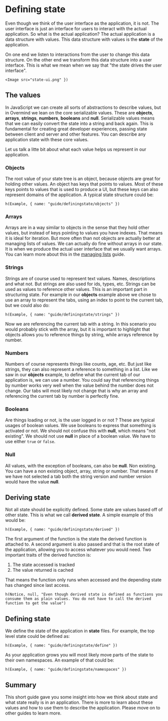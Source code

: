# Defining state

Even though we think of the user interface as the application, it is not. The user interface is just an interface for users to interact with the actual application. So what is the actual application? The actual application is a data structure with values. This data structure with values is the **state** of the application.

On one end we listen to interactions from the user to change this data structure. On the other end we transform this data structure into a user interface. This is what we mean when we say that "the state drives the user interface".

```marksy
<Image src="state-ui.png" })
```

## The values

In JavaScript we can create all sorts of abstractions to describe values, but in Overmind we lean on the core serializable values. These are **objects**, **arrays**, **strings**, **numbers**, **booleans** and **null**. Serializable values means that we can easily convert the state into a string and back again. This is fundamental for creating great developer experiences, passing state between client and server and other features. You can describe any application state with these core values.

Let us talk a litte bit about what each value helps us represent in our application.

### Objects

The root value of your state tree is an object, because objects are great for holding other values. An object has keys that points to values. Most of these keys points to values that is used to produce a UI, but these keys can also represent domains of the application. A typical state structure could be:

```marksy
h(Example, { name: "guide/definingstate/objects" })
```

### Arrays

Arrays are in a way similar to objects in the sense that they hold other values, but instead of keys pointing to values you have indexes. That means it is ideal for iteration. But more often than not objects are actually better at managing lists of values. We can actually do fine without arrays in our state. It is when we produce the actual user interface that we usually want arrays. You can learn more about this in the [managing lists]() guide.

### Strings

Strings are of course used to represent text values. Names, descriptions and what not. But strings are also used for ids, types, etc. Strings can be used as values to reference other values. This is an important part in structuring state. For example in our **objects** example above we chose to use an array to represent the tabs, using an index to point to the current tab, but we could also do:

```marksy
h(Example, { name: "guide/definingstate/strings" })
```

Now we are referencing the current tab with a string. In this scenario you would probably stick with the array, but it is important to highlight that objects allows you to reference things by string, while arrays reference by number.

### Numbers

Numbers of course represents things like counts, age, etc. But just like strings, they can also represent a reference to something in a list. Like we saw in our **objects** example, to define what the current tab of our application is, we can use a number. You could say that referencing things by number works very well when the value behind the number does not change. Our tabs will most likely not change that is why an array and referencing the current tab by number is perfectly fine.

### Booleans

Are things loading or not, is the user logged in or not ? These are typical usages of boolean values. We use booleans to express that something is activated or not. We should not confuse this with **null**, which means "not existing". We should not use **null** in place of a boolean value. We have to use either `true` or `false`.

### Null

All values, with the exception of booleans, can also be **null**. Non existing. You can have a non existing object, array, string or number. That means if we have not selected a tab both the string version and number version would have the value **null**.

## Deriving state

Not all state should be explicitly defined. Some state are values based off of other state. This is what we call **derived state**. A simple example of this would be:

```marksy
h(Example, { name: "guide/definingstate/derived" })
```

The first argument of the function is the state the derived function is attached to. A second argument is also passed and that is the root state of the application, allowing you to access whatever you would need. Two important traits of the derived function is:

1. The state accessed is tracked
2. The value returned is cached

That means the function only runs when accessed and the depending state has changed since last access.

```marksy
h(Notice, null, "Even though derived state is defined as functions you consume them as plain values. You do not have to call the derived function to get the value")
```

## Defining state

We define the state of the application in **state** files. For example, the top level state could be defined as:

```marksy
h(Example, { name: "guide/definingstate/define" })
```

As your application grows you will most likely move parts of the state to their own namespaces. An example of that could be:

```marksy
h(Example, { name: "guide/definingstate/namespaces" })
```

## Summary

This short guide gave you some insight into how we think about state and what state really is in an application. There is more to learn about these values and how to use them to describe the application. Please move on to other guides to learn more.

